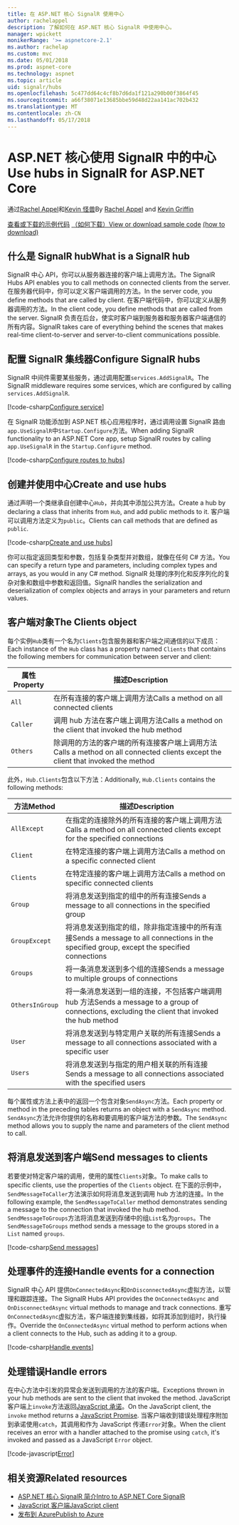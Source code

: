 ```yaml
---
title: 在 ASP.NET 核心 SignalR 使用中心
author: rachelappel
description: 了解如何在 ASP.NET 核心 SignalR 中使用中心。
manager: wpickett
monikerRange: '>= aspnetcore-2.1'
ms.author: rachelap
ms.custom: mvc
ms.date: 05/01/2018
ms.prod: aspnet-core
ms.technology: aspnet
ms.topic: article
uid: signalr/hubs
ms.openlocfilehash: 5c477dd64c4cf8b7d6da1f121a290b00f3864f45
ms.sourcegitcommit: a66f38071e13685bbe59d48d22aa141ac702b432
ms.translationtype: MT
ms.contentlocale: zh-CN
ms.lasthandoff: 05/17/2018
---
```

# <a name="use-hubs-in-signalr-for-aspnet-core"></a><span data-ttu-id="5dad2-103">ASP.NET 核心使用 SignalR 中的中心</span><span class="sxs-lookup"><span data-stu-id="5dad2-103">Use hubs in SignalR for ASP.NET Core</span></span>

<span data-ttu-id="5dad2-104">通过[Rachel Appel](https://twitter.com/rachelappel)和[Kevin 怪兽](https://twitter.com/1kevgriff)</span><span class="sxs-lookup"><span data-stu-id="5dad2-104">By [Rachel Appel](https://twitter.com/rachelappel) and [Kevin Griffin](https://twitter.com/1kevgriff)</span></span>

<span data-ttu-id="5dad2-105">[查看或下载的示例代码](https://github.com/aspnet/Docs/tree/master/aspnetcore/signalr/hubs/sample/ ) [（如何下载）](xref:tutorials/index#how-to-download-a-sample)</span><span class="sxs-lookup"><span data-stu-id="5dad2-105">[View or download sample code](https://github.com/aspnet/Docs/tree/master/aspnetcore/signalr/hubs/sample/ ) [(how to download)](xref:tutorials/index#how-to-download-a-sample)</span></span>

## <a name="what-is-a-signalr-hub"></a><span data-ttu-id="5dad2-106">什么是 SignalR hub</span><span class="sxs-lookup"><span data-stu-id="5dad2-106">What is a SignalR hub</span></span>

<span data-ttu-id="5dad2-107">SignalR 中心 API，你可以从服务器连接的客户端上调用方法。</span><span class="sxs-lookup"><span data-stu-id="5dad2-107">The SignalR Hubs API enables you to call methods on connected clients from the server.</span></span> <span data-ttu-id="5dad2-108">在服务器代码中，你可以定义客户端调用的方法。</span><span class="sxs-lookup"><span data-stu-id="5dad2-108">In the server code, you define methods that are called by client.</span></span> <span data-ttu-id="5dad2-109">在客户端代码中，你可以定义从服务器调用的方法。</span><span class="sxs-lookup"><span data-stu-id="5dad2-109">In the client code, you define methods that are called from the server.</span></span> <span data-ttu-id="5dad2-110">SignalR 负责在后台，使实时客户端到服务器和服务器客户端通信的所有内容。</span><span class="sxs-lookup"><span data-stu-id="5dad2-110">SignalR takes care of everything behind the scenes that makes real-time client-to-server and server-to-client communications possible.</span></span>

## <a name="configure-signalr-hubs"></a><span data-ttu-id="5dad2-111">配置 SignalR 集线器</span><span class="sxs-lookup"><span data-stu-id="5dad2-111">Configure SignalR hubs</span></span>

<span data-ttu-id="5dad2-112">SignalR 中间件需要某些服务，通过调用配置`services.AddSignalR`。</span><span class="sxs-lookup"><span data-stu-id="5dad2-112">The SignalR middleware requires some services, which are configured by calling `services.AddSignalR`.</span></span>

[!code-csharp[Configure service](hubs/sample/startup.cs?range=38)]

<span data-ttu-id="5dad2-113">在 SignalR 功能添加到 ASP.NET 核心应用程序时，通过调用设置 SignalR 路由`app.UseSignalR`中`Startup.Configure`方法。</span><span class="sxs-lookup"><span data-stu-id="5dad2-113">When adding SignalR functionality to an ASP.NET Core app, setup SignalR routes by calling `app.UseSignalR` in the `Startup.Configure` method.</span></span>

[!code-csharp[Configure routes to hubs](hubs/sample/startup.cs?range=57-60)]

## <a name="create-and-use-hubs"></a><span data-ttu-id="5dad2-114">创建并使用中心</span><span class="sxs-lookup"><span data-stu-id="5dad2-114">Create and use hubs</span></span>

<span data-ttu-id="5dad2-115">通过声明一个类继承自创建中心`Hub`，并向其中添加公共方法。</span><span class="sxs-lookup"><span data-stu-id="5dad2-115">Create a hub by declaring a class that inherits from `Hub`, and add public methods to it.</span></span> <span data-ttu-id="5dad2-116">客户端可以调用方法定义为`public`。</span><span class="sxs-lookup"><span data-stu-id="5dad2-116">Clients can call methods that are defined as `public`.</span></span>

[!code-csharp[Create and use hubs](hubs/sample/hubs/chathub.cs?range=8-37)]

<span data-ttu-id="5dad2-117">你可以指定返回类型和参数，包括复杂类型并对数组，就像在任何 C# 方法。</span><span class="sxs-lookup"><span data-stu-id="5dad2-117">You can specify a return type and parameters, including complex types and arrays, as you would in any C# method.</span></span> <span data-ttu-id="5dad2-118">SignalR 处理的序列化和反序列化的复杂对象和数组中参数和返回值。</span><span class="sxs-lookup"><span data-stu-id="5dad2-118">SignalR handles the serialization and deserialization of complex objects and arrays in your parameters and return values.</span></span>

## <a name="the-clients-object"></a><span data-ttu-id="5dad2-119">客户端对象</span><span class="sxs-lookup"><span data-stu-id="5dad2-119">The Clients object</span></span>

<span data-ttu-id="5dad2-120">每个实例`Hub`类有一个名为`Clients`包含服务器和客户端之间通信的以下成员：</span><span class="sxs-lookup"><span data-stu-id="5dad2-120">Each instance of the `Hub` class has a property named `Clients` that contains the following members for communication between server and client:</span></span>

| <span data-ttu-id="5dad2-121">属性</span><span class="sxs-lookup"><span data-stu-id="5dad2-121">Property</span></span> | <span data-ttu-id="5dad2-122">描述</span><span class="sxs-lookup"><span data-stu-id="5dad2-122">Description</span></span> |
| ------ | ----------- |
| `All` | <span data-ttu-id="5dad2-123">在所有连接的客户端上调用方法</span><span class="sxs-lookup"><span data-stu-id="5dad2-123">Calls a method on all connected clients</span></span> |
| `Caller` | <span data-ttu-id="5dad2-124">调用 hub 方法在客户端上调用方法</span><span class="sxs-lookup"><span data-stu-id="5dad2-124">Calls a method on the client that invoked the hub method</span></span> |
| `Others` | <span data-ttu-id="5dad2-125">除调用的方法的客户端的所有连接客户端上调用方法</span><span class="sxs-lookup"><span data-stu-id="5dad2-125">Calls a method on all connected clients except the client that invoked the method</span></span> |


<span data-ttu-id="5dad2-126">此外，`Hub.Clients`包含以下方法：</span><span class="sxs-lookup"><span data-stu-id="5dad2-126">Additionally, `Hub.Clients` contains the following methods:</span></span>

| <span data-ttu-id="5dad2-127">方法</span><span class="sxs-lookup"><span data-stu-id="5dad2-127">Method</span></span> | <span data-ttu-id="5dad2-128">描述</span><span class="sxs-lookup"><span data-stu-id="5dad2-128">Description</span></span> |
| ------ | ----------- |
| `AllExcept` | <span data-ttu-id="5dad2-129">在指定的连接除外的所有连接的客户端上调用方法</span><span class="sxs-lookup"><span data-stu-id="5dad2-129">Calls a method on all connected clients except for the specified connections</span></span> |
| `Client` | <span data-ttu-id="5dad2-130">在特定连接的客户端上调用方法</span><span class="sxs-lookup"><span data-stu-id="5dad2-130">Calls a method on a specific connected client</span></span> |
| `Clients` | <span data-ttu-id="5dad2-131">在特定连接的客户端上调用方法</span><span class="sxs-lookup"><span data-stu-id="5dad2-131">Calls a method on specific connected clients</span></span> |
| `Group` | <span data-ttu-id="5dad2-132">将消息发送到指定的组中的所有连接</span><span class="sxs-lookup"><span data-stu-id="5dad2-132">Sends a message to all connections in the specified group</span></span>  |
| `GroupExcept` | <span data-ttu-id="5dad2-133">将消息发送到指定的组，除非指定连接中的所有连接</span><span class="sxs-lookup"><span data-stu-id="5dad2-133">Sends a message to all connections in the specified group, except the specified connections</span></span> |
| `Groups` | <span data-ttu-id="5dad2-134">将一条消息发送到多个组的连接</span><span class="sxs-lookup"><span data-stu-id="5dad2-134">Sends a message to multiple groups of connections</span></span>  |
| `OthersInGroup` | <span data-ttu-id="5dad2-135">将一条消息发送到一组的连接，不包括客户端调用 hub 方法</span><span class="sxs-lookup"><span data-stu-id="5dad2-135">Sends a message to a group of connections, excluding the client that invoked the hub method</span></span>  |
| `User` | <span data-ttu-id="5dad2-136">将消息发送到与特定用户关联的所有连接</span><span class="sxs-lookup"><span data-stu-id="5dad2-136">Sends a message to all connections associated with a specific user</span></span> |
| `Users` | <span data-ttu-id="5dad2-137">将消息发送到与指定的用户相关联的所有连接</span><span class="sxs-lookup"><span data-stu-id="5dad2-137">Sends a message to all connections associated with the specified users</span></span> |

<span data-ttu-id="5dad2-138">每个属性或方法上表中的返回一个包含对象`SendAsync`方法。</span><span class="sxs-lookup"><span data-stu-id="5dad2-138">Each property or method in the preceding tables returns an object with a `SendAsync` method.</span></span> <span data-ttu-id="5dad2-139">`SendAsync`方法允许你提供的名称和要调用的客户端方法的参数。</span><span class="sxs-lookup"><span data-stu-id="5dad2-139">The `SendAsync` method allows you to supply the name and parameters of the client method to call.</span></span>

## <a name="send-messages-to-clients"></a><span data-ttu-id="5dad2-140">将消息发送到客户端</span><span class="sxs-lookup"><span data-stu-id="5dad2-140">Send messages to clients</span></span>

<span data-ttu-id="5dad2-141">若要使对特定客户端的调用，使用的属性`Clients`对象。</span><span class="sxs-lookup"><span data-stu-id="5dad2-141">To make calls to specific clients, use the properties of the `Clients` object.</span></span> <span data-ttu-id="5dad2-142">在下面的示例中，`SendMessageToCaller`方法演示如何将消息发送到调用 hub 方法的连接。</span><span class="sxs-lookup"><span data-stu-id="5dad2-142">In the following example, the `SendMessageToCaller` method demonstrates sending a message to the connection that invoked the hub method.</span></span> <span data-ttu-id="5dad2-143">`SendMessageToGroups`方法将消息发送到存储中的组`List`名为`groups`。</span><span class="sxs-lookup"><span data-stu-id="5dad2-143">The `SendMessageToGroups` method sends a message to the groups stored in a `List` named `groups`.</span></span>

[!code-csharp[Send messages](hubs/sample/hubs/chathub.cs?range=15-24)]

## <a name="handle-events-for-a-connection"></a><span data-ttu-id="5dad2-144">处理事件的连接</span><span class="sxs-lookup"><span data-stu-id="5dad2-144">Handle events for a connection</span></span>

<span data-ttu-id="5dad2-145">SignalR 中心 API 提供`OnConnectedAsync`和`OnDisconnectedAsync`虚拟方法，以管理和跟踪连接。</span><span class="sxs-lookup"><span data-stu-id="5dad2-145">The SignalR Hubs API provides the `OnConnectedAsync` and `OnDisconnectedAsync` virtual methods to manage and track connections.</span></span> <span data-ttu-id="5dad2-146">重写`OnConnectedAsync`虚拟方法，客户端连接到集线器，如将其添加到组时，执行操作。</span><span class="sxs-lookup"><span data-stu-id="5dad2-146">Override the `OnConnectedAsync` virtual method to perform actions when a client connects to the Hub, such as adding it to a group.</span></span>

[!code-csharp[Handle events](hubs/sample/hubs/chathub.cs?range=26-36)]

## <a name="handle-errors"></a><span data-ttu-id="5dad2-147">处理错误</span><span class="sxs-lookup"><span data-stu-id="5dad2-147">Handle errors</span></span>

<span data-ttu-id="5dad2-148">在中心方法中引发的异常会发送到调用的方法的客户端。</span><span class="sxs-lookup"><span data-stu-id="5dad2-148">Exceptions thrown in your hub methods are sent to the client that invoked the method.</span></span> <span data-ttu-id="5dad2-149">JavaScript 客户端上`invoke`方法返回[JavaScript 承诺](https://developer.mozilla.org/docs/Web/JavaScript/Guide/Using_promises)。</span><span class="sxs-lookup"><span data-stu-id="5dad2-149">On the JavaScript client, the `invoke` method returns a [JavaScript Promise](https://developer.mozilla.org/docs/Web/JavaScript/Guide/Using_promises).</span></span> <span data-ttu-id="5dad2-150">当客户端收到错误处理程序附加到承诺使用`catch`，其调用和作为 JavaScript 传递`Error`对象。</span><span class="sxs-lookup"><span data-stu-id="5dad2-150">When the client receives an error with a handler attached to the promise using `catch`, it's invoked and passed as a JavaScript `Error` object.</span></span>

[!code-javascript[Error](hubs/sample/wwwroot/js/chat.js?range=23)]

## <a name="related-resources"></a><span data-ttu-id="5dad2-151">相关资源</span><span class="sxs-lookup"><span data-stu-id="5dad2-151">Related resources</span></span>

* [<span data-ttu-id="5dad2-152">ASP.NET 核心 SignalR 简介</span><span class="sxs-lookup"><span data-stu-id="5dad2-152">Intro to ASP.NET Core SignalR</span></span>](xref:signalr/introduction)
* [<span data-ttu-id="5dad2-153">JavaScript 客户端</span><span class="sxs-lookup"><span data-stu-id="5dad2-153">JavaScript client</span></span>](xref:signalr/javascript-client)
* [<span data-ttu-id="5dad2-154">发布到 Azure</span><span class="sxs-lookup"><span data-stu-id="5dad2-154">Publish to Azure</span></span>](xref:signalr/publish-to-azure-web-app)
